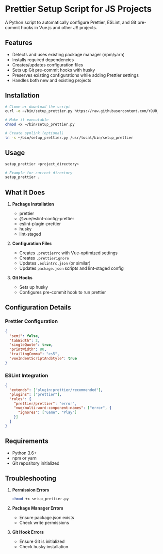 # Prettier Setup Script for JS Projects

A Python script to automatically configure Prettier, ESLint, and Git pre-commit hooks in Vue.js and other JS projects.

## Features

- Detects and uses existing package manager (npm/yarn)
- Installs required dependencies
- Creates/updates configuration files
- Sets up Git pre-commit hooks with husky
- Preserves existing configurations while adding Prettier settings
- Handles both new and existing projects

## Installation

```bash
# Clone or download the script
curl -o ~/bin/setup_prettier.py https://raw.githubusercontent.com/YOUR_REPO/setup_prettier.py

# Make it executable
chmod +x ~/bin/setup_prettier.py

# Create symlink (optional)
ln -s ~/bin/setup_prettier.py /usr/local/bin/setup_prettier
```

## Usage

```bash
setup_prettier <project_directory>

# Example for current directory
setup_prettier .
```

## What It Does

1. **Package Installation**
   - prettier
   - @vue/eslint-config-prettier
   - eslint-plugin-prettier
   - husky
   - lint-staged

2. **Configuration Files**
   - Creates `.prettierrc` with Vue-optimized settings
   - Creates `.prettierignore`
   - Updates `.eslintrc.json` (or similar)
   - Updates `package.json` scripts and lint-staged config

3. **Git Hooks**
   - Sets up husky
   - Configures pre-commit hook to run prettier

## Configuration Details

### Prettier Configuration
```json
{
  "semi": false,
  "tabWidth": 2,
  "singleQuote": true,
  "printWidth": 80,
  "trailingComma": "es5",
  "vueIndentScriptAndStyle": true
}
```

### ESLint Integration
```json
{
  "extends": ["plugin:prettier/recommended"],
  "plugins": ["prettier"],
  "rules": {
    "prettier/prettier": "error",
    "vue/multi-word-component-names": ["error", {
      "ignores": ["Game", "Play"]
    }]
  }
}
```

## Requirements

- Python 3.6+
- npm or yarn
- Git repository initialized

## Troubleshooting

1. **Permission Errors**
   ```bash
   chmod +x setup_prettier.py
   ```

2. **Package Manager Errors**
   - Ensure package.json exists
   - Check write permissions

3. **Git Hook Errors**
   - Ensure Git is initialized
   - Check husky installation

